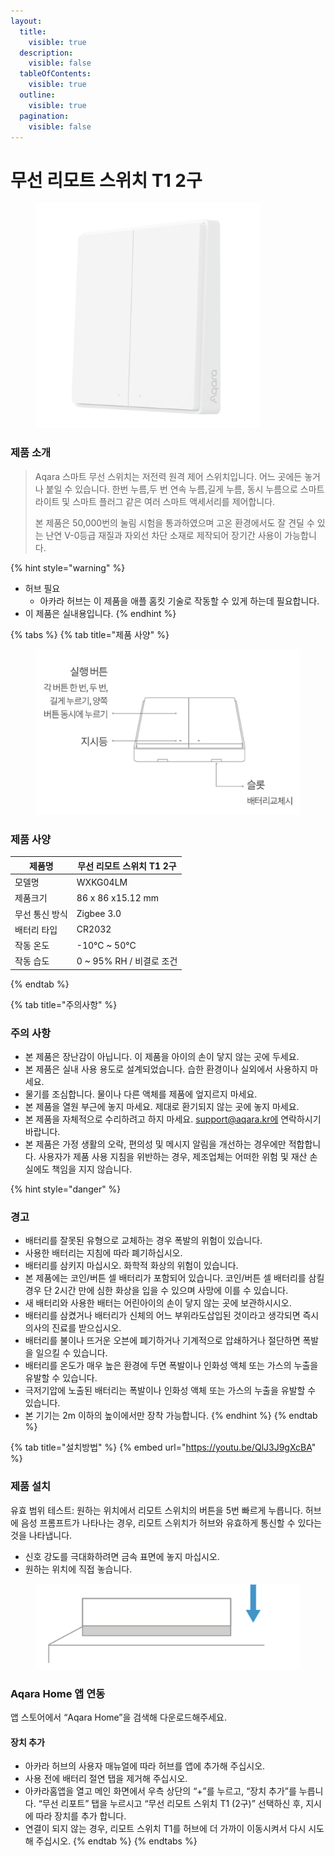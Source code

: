 ```yaml
---
layout:
  title:
    visible: true
  description:
    visible: false
  tableOfContents:
    visible: true
  outline:
    visible: true
  pagination:
    visible: false
---
```


# 무선 리모트 스위치 T1 2구

<figure><img src="../.gitbook/assets/switch_t1wirelesswitch2_img_1.png" alt="" width="360"><figcaption></figcaption></figure>

### 제품 소개

> Aqara 스마트 무선 스위치는 저전력 원격 제어 스위치입니다. 어느 곳에든 놓거나 붙일 수 있습니다. 한번 누름,두 번 연속 누름,길게 누름, 동시 누름으로 스마트 라이트 및 스마트 플러그 같은 여러 스마트 액세서리를 제어합니다.
>
> 본 제품은 50,000번의 눌림 시험을 통과하였으며 고온 환경에서도 잘 견딜 수 있는 난연 V-0등급 재질과 자외선 차단 소재로 제작되어 장기간 사용이 가능합니다.

{% hint style="warning" %}
* 허브 필요
  * 아카라 허브는 이 제품을 애플 홈킷 기술로 작동할 수 있게 하는데 필요합니다.
* 이 제품은 실내용입니다.
{% endhint %}

{% tabs %}
{% tab title="제품 사양" %}
<figure><img src="../.gitbook/assets/image (121).png" alt=""><figcaption></figcaption></figure>

### 제품 사양

| 제품명      | 무선 리모트 스위치 T1 2구     |
| -------- | -------------------- |
| 모델명      | WXKG04LM             |
| 제품크기     | 86 x 86 x15.12 mm    |
| 무선 통신 방식 | Zigbee 3.0           |
| 배터리 타입   | CR2032               |
| 작동 온도    | -10°C \~ 50°C        |
| 작동 습도    | 0 \~ 95% RH / 비결로 조건 |
{% endtab %}

{% tab title="주의사항" %}
### 주의 사항

* 본 제품은 장난감이 아닙니다. 이 제품을 아이의 손이 닿지 않는 곳에 두세요.
* 본 제품은 실내 사용 용도로 설계되었습니다. 습한 환경이나 실외에서 사용하지 마세요.
* 물기를 조심합니다. 물이나 다른 액체를 제품에 엎지르지 마세요.
* 본 제품을 열원 부근에 놓지 마세요. 제대로 환기되지 않는 곳에 놓지 마세요.
* 본 제품을 자체적으로 수리하려고 하지 마세요. support@aqara.kr에 연락하시기 바랍니다.
* 본 제품은 가정 생활의 오락, 편의성 및 메시지 알림을 개선하는 경우에만 적합합니다. 사용자가 제품 사용 지침을 위반하는 경우, 제조업체는 어떠한 위험 및 재산 손실에도 책임을 지지 않습니다.

{% hint style="danger" %}
### 경고

* 배터리를 잘못된 유형으로 교체하는 경우 폭발의 위험이 있습니다.
* 사용한 배터리는 지침에 따라 폐기하십시오.
* 배터리를 삼키지 마십시오. 화학적 화상의 위험이 있습니다.
* 본 제품에는 코인/버튼 셀 배터리가 포함되어 있습니다. 코인/버튼 셀 배터리를 삼킬 경우 단 2시간 만에 심한 화상을 입을 수 있으며 사망에 이를 수 있습니다.
* 새 배터리와 사용한 배터는 어린아이의 손이 닿지 않는 곳에 보관하시시오.
* 배터리를 삼켰거나 배터리가 신체의 어느 부위라도삽입된 것이라고 생각되면 즉시 의사의 진료를 받으십시오.
* 배터리를 불이나 뜨거운 오븐에 폐기하거나 기계적으로 압쇄하거나 절단하면 폭발을 일으킬 수 있습니다.
* 배터리를 온도가 매우 높은 환경에 두면 폭발이나 인화성 액체 또는 가스의 누출을 유발할 수 있습니다.
* 극저기압에 노출된 배터리는 폭발이나 인화성 액체 또는 가스의 누출을 유발할 수 있습니다.
* 본 기기는 2m 이하의 높이에서만 장착 가능합니다.
{% endhint %}
{% endtab %}

{% tab title="설치방법" %}
{% embed url="https://youtu.be/QlJ3J9gXcBA" %}

### 제품 설치

유효 범위 테스트: 원하는 위치에서 리모트 스위치의 버튼을 5번 빠르게 누릅니다. 허브에 음성 프롬프트가 나타나는 경우, 리모트 스위치가 허브와 유효하게 통신할 수 있다는 것을 나타냅니다.

* 신호 강도를 극대화하려면 금속 표면에 놓지 마십시오.
* 원하는 위치에 직접 놓습니다.

<figure><img src="../.gitbook/assets/image (122).png" alt=""><figcaption></figcaption></figure>

### Aqara Home 앱 연동

앱 스토어에서 “Aqara Home”을 검색해 다운로드해주세요.

#### 장치 추가

* 아카라 허브의 사용자 매뉴얼에 따라 허브를 앱에 추가해 주십시오.
* 사용 전에 배터리 절연 탭을 제거해 주십시오.
* 아카라홈앱을 열고 메인 화면에서 우측 상단의 “+”를 누르고, “장치 추가”를 누릅니다. “무선 리포트” 탭을 누르시고 “무선 리모트 스위치 T1 (2구)” 선택하신 후, 지시에 따라 장치를 추가 합니다.
* 연결이 되지 않는 경우, 리모트 스위치 T1를 허브에 더 가까이 이동시켜서 다시 시도해 주십시오.
{% endtab %}
{% endtabs %}

